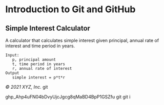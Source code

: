 # Introduction to Git and GitHub

## Simple Interest Calculator

A calculator that calculates simple interest given principal, annual rate of interest and time period in years.

```
Input:
   p, principal amount
   t, time period in years
   r, annual rate of interest
Output
   simple interest = p*t*r
```

_© 2021 XYZ, Inc._
git 

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
git git i 